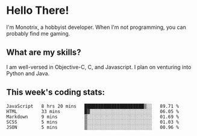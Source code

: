 # Hello There!  
I'm Monotrix, a hobbyist developer. When I'm not programming, you can probably find me gaming.    

## What are my skills?  
I am well-versed in Objective-C, C, and Javascript. I plan on venturing into Python and Java.    

## This week's coding stats:
<!--START_SECTION:waka-->
```text
JavaScript   8 hrs 20 mins   ██████████████████████▒░░   89.71 % 
HTML         33 mins         █▓░░░░░░░░░░░░░░░░░░░░░░░   06.05 % 
Markdown     9 mins          ▒░░░░░░░░░░░░░░░░░░░░░░░░   01.69 % 
SCSS         5 mins          ▒░░░░░░░░░░░░░░░░░░░░░░░░   01.03 % 
JSON         5 mins          ▒░░░░░░░░░░░░░░░░░░░░░░░░   00.96 % 
```
<!--END_SECTION:waka-->
